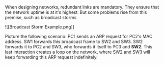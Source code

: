 When designing networks, redundant links are mandatory. They ensure that the network uptime is at it's highest. But some problems rise from this premise, such as broadcast storms.

![[Broadcast Storm Example.png]]

Picture the following scenario: PC1 sends an ARP request for PC2's MAC address. SW1 forwards this broadcast frame to SW2 and SW3. SW2 forwards it to PC2 and SW3, who forwards it itself to PC3 and **SW2**. This last interaction creates a loop on the network, where SW2 and SW3 will keep forwarding this ARP request indefinitely.
